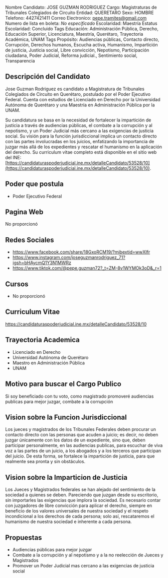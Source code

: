 Nombre Candidato: JOSE GUZMAN RODRIGUEZ
Cargo: Magistraturas de Tribunales Colegiados de Circuito
Entidad: QUERETARO
Sexo: HOMBRE
Telefono: 4427421411
Correo Electronico: pepe.tramites@gmail.com
Numero de lista en boleta: *No especificado*
Escolaridad: Maestría
Estatus Escolaridad: Concluido
Tags Educación: Administración Pública, Derecho, Educación Superior, Licenciatura, Maestría, Querétaro, Trayectoria Académica, UNAM
Tags Propósito: Audiencias públicas, Contacto directo, Corrupción, Derechos humanos, Escucha activa, Humanismo, Impartición de justicia, Justicia social, Libre convicción, Nepotismo, Participación ciudadana, Poder Judicial, Reforma judicial., Sentimiento social, Transparencia


## Descripción del Candidato 

Jose Guzman Rodriguez es candidato a Magistratura de Tribunales Colegiados de Circuito en Querétaro, postulado por el Poder Ejecutivo Federal. Cuenta con estudios de Licenciado en Derecho por la Universidad Autónoma de Querétaro y una Maestría en Administración Pública por la UNAM.

Su candidatura se basa en la necesidad de fortalecer la impartición de justicia a través de audiencias públicas, el combate a la corrupción y al nepotismo, y un Poder Judicial más cercano a las exigencias de justicia social. Su visión para la función jurisdiccional implica un contacto directo con las partes involucradas en los juicios, enfatizando la importancia de juzgar más allá de los expedientes y rescatar el humanismo en la aplicación del derecho. Su curriculum vitae completo está disponible en el sitio web del INE: [https://candidaturaspoderjudicial.ine.mx/detalleCandidato/53528/10](https://candidaturaspoderjudicial.ine.mx/detalleCandidato/53528/10).


## Poder que postula

- Poder Ejecutivo Federal


## Pagina Web

No proporcionó


## Redes Sociales

- https://www.facebook.com/share/18GxoRCM19/?mibextid=wwXIfr
- https://www.instagram.com/joseguzmanrodriguez_71?igsh=bHAycmQ1Y3N1MWRz
- https://www.tiktok.com/@pepe.guzman72?_t=ZM-8v1WYMOk3oD&_r=1


## Cursos

- No proporcionó


## Curriculum Vitae

https://candidaturaspoderjudicial.ine.mx/detalleCandidato/53528/10


## Trayectoria Academica

- Licenciado en Derecho
- Universidad Autónoma de Querétaro
- Maestro en Administración Pública
- UNAM


## Motivo para buscar el Cargo Publico

Si soy beneficiado con tu voto, como magistrado promoveré audiencias publicas para mejor juzgar, combate a la corrupción


## Vision sobre la Funcion Jurisdiccional

Los jueces y magistrados de los Tribunales Federales deben procurar un contacto directo con las personas que acuden a juicio; es decir, no deben juzgar únicamente con los datos de un expediente, sino que, deben participar personalmente, en las audiencias publicas, para escuchar de viva voz a las partes de un juicio, a los abogados y a los terceros que participan del juicio. De esta forma, se fortalece la impartición de justicia, para que realmente sea pronta y sin obstáculos.


## Vision sobre la Imparticion de Justicia

Los Jueces y Magistrados federales se han alejado del sentimiento de la sociedad a quienes se deben. Pareciendo que juzgan desde su escritorio, sin importarles las exigencias que implora la sociedad. Es necesario contar con juzgadores de libre convicción para aplicar el derecho, siempre en beneficio de los valores universales de nuestra sociedad y el respeto incondicional a los derechos de cada persona; solo así, rescataremos el humanismo de nuestra sociedad e inherente a cada persona.


## Propuestas

- Audiencias públicas para mejor juzgar
- Combate a la corrupción y al nepotismo y a la no reelección de Jueces y Magistrados
- Promover un Poder Judicial mas cercano a las exigencias de justicia social

